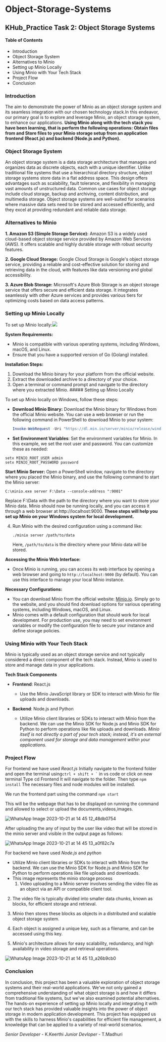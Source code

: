 # Object-Storage-Systems

## KHub_Practice Task 2: Object Storage Systems

#### Table of Contents
- Introduction
- Object Storage System
- Alternatives to Minio
- Setting up Minio Locally
- Using Minio with Your Tech Stack
- Project Flow
- Conclusion

### Introduction
The aim to demonstrate the power of Minio as an object storage system and its seamless integration with our chosen technology stack.In this endeavor, our primary goal is to explore and leverage Minio, an object storage system, to enhance our applications. 
**Using Minio along with the tech stack you have been learning, that is perform the following operations: Obtain files from and Store files to your Minio storage setup from an application frontend (React.js) and backend (Node.js and Python).**

### Object Storage System
An object storage system is a data storage architecture that manages and organizes data as discrete objects, each with a unique identifier. Unlike traditional file systems that use a hierarchical directory structure, object storage systems store data in a flat address space. This design offers advantages such as scalability, fault tolerance, and flexibility in managing vast amounts of unstructured data. Common use cases for object storage include cloud storage, backup and archiving, content distribution, and multimedia storage. Object storage systems are well-suited for scenarios where massive data sets need to be stored and accessed efficiently, and they excel at providing redundant and reliable data storage.

### Alternatives to Minio
**1. Amazon S3 (Simple Storage Service):** Amazon S3 is a widely used cloud-based object storage service provided by Amazon Web Services (AWS). It offers scalable and highly durable storage with robust security features.

**2. Google Cloud Storage:** Google Cloud Storage is Google's object storage service, providing a reliable and cost-effective solution for storing and retrieving data in the cloud, with features like data versioning and global accessibility.

**3. Azure Blob Storage:** Microsoft's Azure Blob Storage is an object storage service that offers secure and efficient data storage. It integrates seamlessly with other Azure services and provides various tiers for optimizing costs based on data access patterns.

### Setting up Minio Locally
To set up Minio locally:<img src="https://cpl.thalesgroup.com/sites/default/files/content/partners/logo/2020-08/logo.png">

**System Requirements:**
- Minio is compatible with various operating systems, including Windows, macOS, and Linux.
- Ensure that you have a supported version of Go (Golang) installed.
  
**Installation Steps:**
1. Download the Minio binary for your platform from the official website.
2. Extract the downloaded archive to a directory of your choice.
3. Open a terminal or command prompt and navigate to the directory where you extracted Minio. ##### Setting up Minio Locally
   
To set up Minio locally on Windows, follow these steps:

- **Download Minio Binary:**
   Download the Minio binary for Windows from the official Minio website. You can use a web browser or run the following command in PowerShell to download Minio to your system:

   ```powershell
   Invoke-WebRequest -Uri "https://dl.min.io/server/minio/release/windows-amd64/minio.exe" -OutFile "C:\minio.exe"
- **Set Environment Variables**:
Set the environment variables for Minio. In this example, we set the root user and password. You can customize these as needed:

```
setx MINIO_ROOT_USER admin
setx MINIO_ROOT_PASSWORD password
```
**Start Minio Server:**
Open a PowerShell window, navigate to the directory where you placed the Minio binary, and use the following command to start the Minio server:
```
C:\minio.exe server F:\Data --console-address ":9001"
```
Replace F:\Data with the path to the directory where you want to store your Minio data. Minio should now be running locally, and you can access it through a web browser at http://localhost:9000.
__These steps will help you set up Minio on your Windows system for local development.__

4. Run Minio with the desired configuration using a command like:
   ```
   ./minio server /path/to/data
   ```
   Here, `/path/to/data` is the directory where your Minio data will be stored.
   
**Accessing the Minio Web Interface:**
- Once Minio is running, you can access its web interface by opening a web browser and going to `http://localhost:9000` (by default). You can use this interface to manage your local Minio instance.
  
**Necessary Configurations:**
- You can download Minio from the official website: [Minio.io](https://min.io/). Simply go to the website, and you should find download options for various operating systems, including Windows, macOS, and Linux.
- Minio comes with a default configuration that should work for local development. For production use, you may need to set environment variables or modify the configuration file to secure your instance and define storage policies.

### Using Minio with Your Tech Stack
Minio is typically used as an object storage service and not typically considered a direct component of the tech stack. Instead, Minio is used to store and manage data in your applications.

__Tech Stack Components__

- **Frontend**: React.js
  - Use the Minio JavaScript library or SDK to interact with Minio for file uploads and downloads.
  
- **Backend**: Node.js and Python
  - Utilize Minio client libraries or SDKs to interact with Minio from the backend. We can use the Minio SDK for Node.js and Minio SDK for Python to perform operations like file uploads and downloads.
_Minio itself is not directly a part of your tech stack; instead, it's an external component used for storage and data management within your applications._

### Project Flow
For frontend we have used *React.js*
Initially navigate to the frontend folder and open the terminal using``` ctrl + shift + ` ``` in vs code or click on new terminal Type cd Frontend It will navigate to the folder. Then type ``` npm install ```  The necessary files and node modules will be installed.

We run the frontend part using the command ``` npm start ``` 

This will be the webpage that has to be displayed on running the command and allowed to select or upload the documents,videos,images.

![WhatsApp Image 2023-10-21 at 14 45 12_48db0754](https://github.com/Madhurithotakua/Object-Storage-Systems/assets/104493027/b2d69cf4-ba31-4480-990e-bfb8c744bfe2)

After uploading the any of input by the user like video that will be stored in the minio server and visible in the output page as follows:

![WhatsApp Image 2023-10-21 at 14 45 13_a0f82c7a](https://github.com/Madhurithotakua/Object-Storage-Systems/assets/104493027/ec1ade3b-4662-4b8e-9ff0-f71ff75da106)

For backend we have used *Node.js*  and *python*
- Utilize Minio client libraries or SDKs to interact with Minio from the backend. We can use the Minio SDK for Node.js and Minio SDK for Python to perform operations like file uploads and downloads.
- This image represents the minio storage process
  1. Video uploading to a Minio server involves sending the video file as an object via an API or compatible client tool.

2. The video file is typically divided into smaller data chunks, known as blocks, for efficient storage and retrieval.

3. Minio then stores these blocks as objects in a distributed and scalable object storage system.

4. Each object is assigned a unique key, such as a filename, and can be accessed using this key.

5. Minio's architecture allows for easy scalability, redundancy, and high availability in video storage and retrieval operations.
   
![WhatsApp Image 2023-10-21 at 14 45 13_a26b9cb0](https://github.com/Madhurithotakua/Object-Storage-Systems/assets/104493027/0bc66869-c0d5-4d3e-a1b7-df1f41bdb409)

### Conclusion
In conclusion, this project has been a valuable exploration of object storage systems and their real-world applications. We've not only gained a comprehensive understanding of what object storage is and how it differs from traditional file systems, but we've also examined potential alternatives. The hands-on experience of setting up Minio locally and integrating it with our tech stack has provided valuable insights into the power of object storage in modern application development. This project has equipped us with the skills to harness Minio's capabilities for efficient file management, a knowledge that can be applied to a variety of real-world scenarios.

*Senior Developer* - K.Keerthi *Junior Devloper* - T.Madhuri
